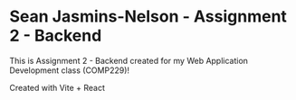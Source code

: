 # Sean Jasmins-Nelson - Assignment 2 - Backend

This is Assignment 2 - Backend created for my Web Application Development class (COMP229)!

Created with Vite + React